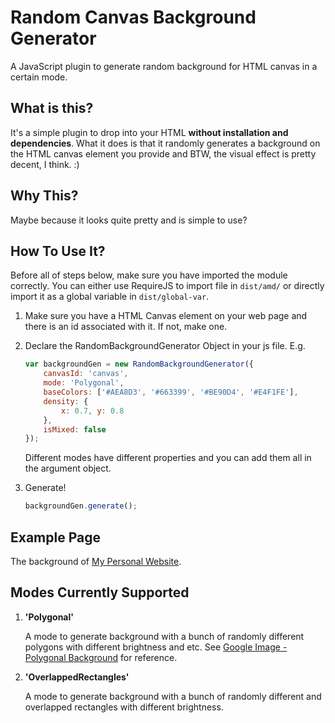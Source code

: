 # Random Canvas Background Generator

A JavaScript plugin to generate random background for HTML canvas in a certain mode.

## What is this?

It's a simple plugin to drop into your HTML **without installation and dependencies**. What it does is that it randomly generates a background on the HTML canvas element you provide and BTW, the visual effect is pretty decent, I think. :)

## Why This?

Maybe because it looks quite pretty and is simple to use?

## How To Use It?

Before all of steps below, make sure you have imported the module correctly.
You can either use RequireJS to import file in ```dist/amd/``` or directly import it as a global variable in ```dist/global-var```.

1. Make sure you have a HTML Canvas element on your web page and there is an id associated with it. If not, make one.
2. Declare the RandomBackgroundGenerator Object in your js file. E.g.
    ```javascript
    var backgroundGen = new RandomBackgroundGenerator({
        canvasId: 'canvas',
        mode: 'Polygonal',
        baseColors: ['#AEA8D3', '#663399', '#BE90D4', '#E4F1FE'],
        density: {
            x: 0.7, y: 0.8
        },
        isMixed: false
    });
    ```
    Different modes have different properties and you can add them all in the argument object.

3. Generate!
    ```javascript
    backgroundGen.generate();
    ```

## Example Page

The background of [My Personal Website](https://andyrightnow.github.io).

## Modes Currently Supported

1. **'Polygonal'**

    A mode to generate background with a bunch of randomly different polygons with different brightness and etc. See [Google Image - Polygonal Background](https://www.google.com/search?q=polygonal+background&newwindow=1&rlz=1C1CHWL_zh-CNCN678SG678&espv=2&biw=1366&bih=643&source=lnms&tbm=isch&sa=X&ved=0ahUKEwiWzJ_7qsHOAhVN62MKHUrJCiQQ_AUIBigB) for reference.

1. **'OverlappedRectangles'**

    A mode to generate background with a bunch of randomly different and overlapped rectangles with different brightness.
